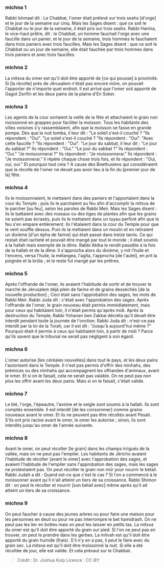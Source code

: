 
### michna 1
Rabbi Ishmael dit : Le Chabbat, l'omer était prélevé sur trois seahs [d'orge] et le jour de la semaine sur cinq. Mais les Sages disent : que ce soit le Chabbat ou le jour de la semaine, il était pris sur trois seahs. Rabbi Hanina, le vice-haut prêtre, dit : le Chabbat, un homme fauchait l'orge avec une faucille dans un panier, et le jour de la semaine, trois hommes le fauchaient dans trois paniers avec trois faucilles. Mais les Sages disent : que ce soit le Chabbat ou un jour de semaine, elle était fauchée par trois hommes dans trois paniers et avec trois faucilles.

### michna 2
La mitsva du omer est qu'il doit être apporté de [ce qui pousse] à proximité. Si [la récolte] près de Jérusalem n'était pas encore mûre, on pouvait l'apporter de n'importe quel endroit. Il est arrivé que l'omer soit apporté de Gagot Zerifin et les deux pains de la plaine d'En Soker.

### michna 3
Les agents de la cour sortaient la veille de la fête et attachaient le grain non moissonné en grappes pour faciliter la moisson. Tous les habitants des villes voisines s'y rassemblaient, afin que la moisson se fasse en grande pompe. Dès que la nuit tomba, il leur dit : "Le soleil s'est-il couché ? "Ils répondent : "Oui". "Le soleil s'est-il couché ? "Ils répondent : "Oui". "Avec cette faucille ? "Ils répondent : "Oui". "Le jour du sabbat, il leur dit : "Le jour du sabbat ?" Ils répondent : "Oui." "Le jour du sabbat ?" Ils répondent : "Oui." "Je moissonnerai ?" Ils répondent : "Je moissonnerai." Ils répondent : "Je moissonnerai." Il répète chaque chose trois fois, et ils répondent : "Oui, oui, oui." Et pourquoi tout cela ? A cause des Boethusiens qui considéraient que la récolte de l'omer ne devait pas avoir lieu à la fin du [premier jour de la] fête.

### michna 4
Ils le moissonnaient, le mettaient dans des paniers et l'apportaient dans la cour du Temple ; puis ils le parchaient au feu afin d'accomplir la mitsva de le parcher [au feu], selon les paroles de Rabbi Meir. Mais les Sages disent : ils le battaient avec des roseaux ou des tiges de plantes afin que les grains ne soient pas écrasés, puis ils le mettaient dans un tuyau perforé afin que le feu s'en empare entièrement. Ils l'étalaient dans la cour du Temple pour que le vent souffle dessus. Puis ils la mettaient dans un moulin et en retiraient un dixième [d'un épha de farine] qui était passé dans treize tamis. Ce qui restait était racheté et pouvait être mangé par tout le monde ; il était soumis à la hallah mais exempté de la dîme. Rabbi Akiba le rendit passible à la fois de la hallah et de la dîme. Il s'approcha alors du dixième, y mit l'huile et l'encens, versa l'huile, la mélangea, l'agita, l'approcha [de l'autel], en prit la poignée et la brûla ; et le reste fut mangé par les prêtres.

### michna 5
Après l'offrande de l'omer, ils avaient l'habitude de sortir et de trouver le marché de Jérusalem déjà plein de farine et de grains desséchés [de la nouvelle production] ; Ceci était sans l'approbation des sages, les mots de Rabbi Meir. Rabbi Juda dit : c'était avec l'approbation des sages. Après l'offrande de l'omer, le grain nouveau était permis immédiatement, mais pour ceux qui habitaient loin, il n'était permis qu'après midi. Après la destruction du Temple, Rabbi Yohanan ben Zakkai décréta qu'il devait être interdit pendant toute la journée de l'onction. Rabbi Juda dit : n'est-ce pas interdit par la loi de la Torah, car il est dit : "Jusqu'à aujourd'hui même ?" Pourquoi était-il permis à ceux qui habitaient loin, à partir de midi ? Parce qu'ils savent que le tribunal ne serait pas négligent à son égard.

### michna 6
L'omer autorise [les céréales nouvelles] dans tout le pays, et les deux pains l'autorisent dans le Temple. Il n'est pas permis d'offrir des minhahs, des prémices ou des minhahs qui accompagnent les offrandes d'animaux, avant le omer. Et si on le faisait, cela ne serait pas valable. On ne peut pas non plus les offrir avant les deux pains. Mais si on le faisait, c'était valide.

### michna 7
Le blé, l'orge, l'épeautre, l'avoine et le seigle sont soumis à la hallah. Ils sont comptés ensemble. Il est interdit [de les consommer] comme grains nouveaux avant le omer. Et ils ne peuvent pas être récoltés avant Pesah. S'ils ont pris racine avant le omer, le omer les autorise ; sinon, ils sont interdits jusqu'au omer de l'année suivante.

### michna 8
Avant le omer, on peut récolter [le grain] dans les champs irrigués de la vallée, mais on ne peut pas l'empiler. Les habitants de Jéricho avaient l'habitude de récolter [avant le omer] avec l'approbation des sages, et avaient l'habitude de l'empiler sans l'approbation des sages, mais les sages ne protestaient pas. On peut récolter le grain non mûr pour nourrir le bétail. Rabbi Judah a dit : Quand est-ce que c'est le cas ? Si l'on a commencé à le moissonner avant qu'il n'ait atteint un tiers de sa croissance. Rabbi Shimon dit : on peut le récolter et nourrir [son bétail avec] même après qu'il ait atteint un tiers de sa croissance.

### michna 9
On peut faucher à cause des jeunes arbres ou pour faire une maison pour les personnes en deuil ou pour ne pas interrompre le bet hamidrash. On ne peut pas les lier en bottes mais on peut les laisser en petits tas. La mitsva du omer est qu'il doit être apporté du grain sur pied. Si l'on ne peut pas en trouver, on peut le prendre dans les gerbes. La mitvah est qu'il doit être apporté du grain humide (frais). S'il n'y en a pas, il peut le faire avec du grain sec. La mitsva est qu'il doit être moissonné la nuit. Si elle a été récoltée de jour, elle est valide. Et cela prévaut sur le Chabbat.

>Crédit : Dr. Joshua Kulp
>Licence : CC-BY